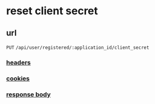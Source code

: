 # reset client secret

## url

`PUT` `/api/user/registered/:application_id/client_secret`

### [headers](../request/headers.html)

### [cookies](../request/cookies.html)

### [response body](../response.html)
